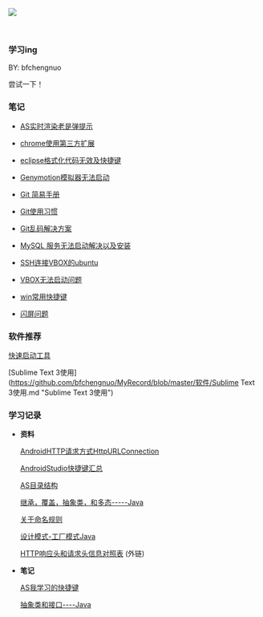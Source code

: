 ![](https://github.com/bfchengnuo/MyRecord/blob/master/img%2Flove.png)

<br >

### 学习ing

BY: bfchengnuo

尝试一下！

### 笔记

- [AS实时渲染老是弹提示](https://github.com/bfchengnuo/MyRecord/tree/master/%E7%AC%94%E8%AE%B0/AS实时渲染报错.md)

- [chrome使用第三方扩展](https://github.com/bfchengnuo/MyRecord/tree/master/%E7%AC%94%E8%AE%B0/chrome使用第三方扩展.md)

- [eclipse格式化代码无效及快捷键](https://github.com/bfchengnuo/MyRecord/tree/master/%E7%AC%94%E8%AE%B0/eclipse格式化代码无效及快捷键.md)

- [Genymotion模拟器无法启动](https://github.com/bfchengnuo/MyRecord/tree/master/%E7%AC%94%E8%AE%B0/Genymotion模拟器无法启动.md)

- [Git 简易手册](https://github.com/bfchengnuo/MyRecord/blob/master/%E7%AC%94%E8%AE%B0/Git%20%E7%AE%80%E6%98%93%E6%89%8B%E5%86%8C.md "Git 简易手册")

- [Git使用习惯](https://github.com/bfchengnuo/MyRecord/tree/master/%E7%AC%94%E8%AE%B0/git技巧.md)

- [Git乱码解决方案](https://github.com/bfchengnuo/MyRecord/blob/master/%E7%AC%94%E8%AE%B0/Git%E4%B9%B1%E7%A0%81%E8%A7%A3%E5%86%B3%E6%96%B9%E6%A1%88.md "Git乱码解决方案")

- [MySQL 服务无法启动解决以及安装](https://github.com/bfchengnuo/MyRecord/tree/master/%E7%AC%94%E8%AE%B0/MySQL服务无法启动解决以及安装.md)

- [SSH连接VBOX的ubuntu](https://github.com/bfchengnuo/MyRecord/blob/master/%E7%AC%94%E8%AE%B0/SSH%E8%BF%9E%E6%8E%A5VBOX%E7%9A%84ubuntu.md "SSH连接VBOX的ubuntu")

- [VBOX无法启动问题](https://github.com/bfchengnuo/MyRecord/blob/master/%E7%AC%94%E8%AE%B0/VBOX%E6%97%A0%E6%B3%95%E5%90%AF%E5%8A%A8%E9%97%AE%E9%A2%98.md "VBOX无法启动问题")

- [win常用快捷键](https://github.com/bfchengnuo/MyRecord/tree/master/%E7%AC%94%E8%AE%B0/常用快捷键.md)

-  [闪屏问题](https://github.com/bfchengnuo/MyRecord/tree/master/%E7%AC%94%E8%AE%B0/闪屏问题.md)





### 软件推荐

[快速启动工具](https://github.com/bfchengnuo/MyRecord/blob/master/软件/快速启动工具.md "快速启动工具")

[Sublime Text 3使用](https://github.com/bfchengnuo/MyRecord/blob/master/软件/Sublime Text 3使用.md "Sublime Text 3使用")

### 学习记录

- **资料**

	[AndroidHTTP请求方式HttpURLConnection](https://github.com/bfchengnuo/MyRecord/blob/master/AndroidHTTP请求方式HttpURLConnection.md)

	[AndroidStudio快捷键汇总](https://github.com/bfchengnuo/MyRecord/blob/master/%E5%AD%A6%E4%B9%A0%E7%AC%94%E8%AE%B0%2F%E8%B5%84%E6%96%99%2FAndroidStudio%E5%BF%AB%E6%8D%B7%E9%94%AE%E6%B1%87%E6%80%BB.md "AndroidStudio快捷键汇总")

	[AS目录结构](https://github.com/bfchengnuo/MyRecord/blob/master/%E5%AD%A6%E4%B9%A0%E7%AC%94%E8%AE%B0%2F%E8%B5%84%E6%96%99%2FAS%E7%9B%AE%E5%BD%95%E7%BB%93%E6%9E%84.md "AS目录结构")
	
	
	[继承，覆盖，抽象类，和多态-----Java](https://github.com/bfchengnuo/MyRecord/blob/master/%E5%AD%A6%E4%B9%A0%E7%AC%94%E8%AE%B0%2F%E8%B5%84%E6%96%99%2F%E7%BB%A7%E6%89%BF%EF%BC%8C%E8%A6%86%E7%9B%96%EF%BC%8C%E6%8A%BD%E8%B1%A1%E7%B1%BB%EF%BC%8C%E5%92%8C%E5%A4%9A%E6%80%81.md)
	
	
	[关于命名规则](https://github.com/bfchengnuo/MyRecord/blob/master/%E5%AD%A6%E4%B9%A0%E7%AC%94%E8%AE%B0%2F%E8%B5%84%E6%96%99%2F%E5%91%BD%E5%90%8D%E8%A7%84%E5%88%99.md "命名规则")

	[设计模式-工厂模式Java](https://github.com/bfchengnuo/MyRecord/blob/master/%E5%AD%A6%E4%B9%A0%E7%AC%94%E8%AE%B0%2F%E8%B5%84%E6%96%99%2F%E8%AE%BE%E8%AE%A1%E6%A8%A1%E5%BC%8F-%E5%B7%A5%E5%8E%82%E6%A8%A1%E5%BC%8FJava.md)

	[HTTP响应头和请求头信息对照表](http://tools.jb51.net/table/http_header) (外链)

- **笔记**

	[AS我学习的快捷键](https://github.com/bfchengnuo/MyRecord/blob/master/%E5%AD%A6%E4%B9%A0%E7%AC%94%E8%AE%B0%2FAS%E5%BF%AB%E6%8D%B7%E9%94%AEK.md)
	
	[抽象类和接口----Java](https://github.com/bfchengnuo/MyRecord/blob/master/%E5%AD%A6%E4%B9%A0%E7%AC%94%E8%AE%B0%2F%E6%8A%BD%E8%B1%A1%E7%B1%BB%E5%92%8C%E6%8E%A5%E5%8F%A3java.md)
